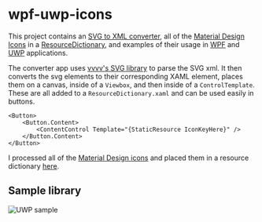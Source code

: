 # wpf-uwp-icons

This project contains an [SVG to XML converter](converter/README.md), all of the [Material Design Icons](https://material.io/resources/icons) in a [ResourceDictionary](icons/ResourceDictionary_Icons.xaml), and examples of their usage in [WPF](samples/WPF/README.md) and [UWP](samples/UWP/README.md) applications.

The converter app uses [vvvv's SVG library](https://github.com/vvvv/SVG) to parse the SVG xml. It then converts the svg elements to their corresponding XAML element, places them on a canvas, inside of a `Viewbox`, and then inside of a `ControlTemplate`. These are all added to a `ResourceDictionary.xaml` and can be used easily in buttons.

```xaml
<Button>
    <Button.Content>
        <ContentControl Template="{StaticResource IconKeyHere}" />
    </Button.Content>
</Button>
```

I processed all of the [Material Design icons](https://material.io/resources/icons) and placed them in a resource dictionary [here](icons/ResourceDictionary_Icons.xaml).

## Sample library

![UWP sample](/screenshots/UWP.gif)